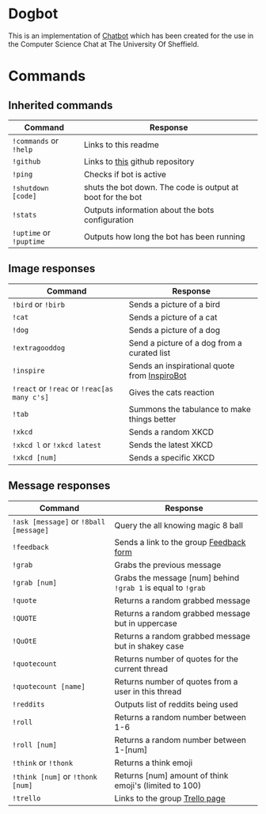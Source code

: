 Dogbot
======

This is an implementation of [Chatbot](https://github.com/hollandjake/Chatbot)
which has been created for the use in the Computer Science Chat at The University Of Sheffield.

Commands
========

Inherited commands
------------------
| Command | Response |
| ------- | -------- |
| `!commands` or `!help` | Links to this readme |
| `!github` | Links to [this](https://github.com/hollandjake/Chatbot) github repository |
| `!ping` | Checks if bot is active |
| `!shutdown [code]` | shuts the bot down. The code is output at boot for the bot |
| `!stats` | Outputs information about the bots configuration |
| `!uptime` or `!puptime` | Outputs how long the bot has been running |

Image responses
---------------
| Command | Response |
| ------- | -------- |
| `!bird` or `!birb` | Sends a picture of a bird |
| `!cat` | Sends a picture of a cat |
| `!dog` | Sends a picture of a dog |
| `!extragooddog` | Send a picture of a dog from a curated list |
| `!inspire` | Sends an inspirational quote from [InspiroBot](http://inspirobot.me) |
| `!react` or `!reac` or `!reac[as many c's]`| Gives the cats reaction |
| `!tab` | Summons the tabulance to make things better |
| `!xkcd` | Sends a random XKCD |
| `!xkcd l` or `!xkcd latest` | Sends the latest XKCD |
| `!xkcd [num]` | Sends a specific XKCD |

Message responses
-----------------
| Command | Response |
| ------- | -------- |
| `!ask [message]` or `!8ball [message]` | Query the all knowing magic 8 ball |
| `!feedback` | Sends a link to the group [Feedback form](https://docs.google.com/document/d/19Vquu0fh8LCqUXH0wwpm9H9MSq1LrEx1Z2Xg9NknKmg/edit?usp=sharing) |
| `!grab` | Grabs the previous message |
| `!grab [num]` | Grabs the message [num] behind `!grab 1` is equal to `!grab` |
| `!quote` | Returns a random grabbed message |
| `!QUOTE` | Returns a random grabbed message but in uppercase |
| `!QuOtE` | Returns a random grabbed message but in shakey case |
| `!quotecount` | Returns number of quotes for the current thread |
| `!quotecount [name]` | Returns number of quotes from a user in this thread |
| `!reddits` | Outputs list of reddits being used |
| `!roll` | Returns a random number between 1-6 |
| `!roll [num]` | Returns a random number between 1-[num] |
| `!think` or `!thonk` | Returns a think emoji|
| `!think [num]` or `!thonk [num]` | Returns [num] amount of think emoji's (limited to 100) |
| `!trello` | Links to the group [Trello page](https://trello.com/b/9f49WSW0/second-year-compsci) |
